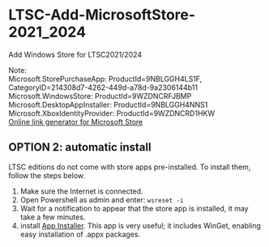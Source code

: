 # LTSC-Add-MicrosoftStore-2021_2024
Add Windows Store for LTSC2021/2024

Note:  
Microsoft.StorePurchaseApp: ProductId=9NBLGGH4LS1F, CategoryID=214308d7-4262-449d-a78d-9a2306144b11  
Microsoft.WindowsStore: ProductId=9WZDNCRFJBMP  
Microsoft.DesktopAppInstaller: ProductId=9NBLGGH4NNS1  
Microsoft.XboxIdentityProvider: ProductId=9WZDNCRD1HKW  
[Online link generator for Microsoft Store](https://store.rg-adguard.net/)

## OPTION 2: automatic install

LTSC editions do not come with store apps pre-installed. To install them, follow the steps below.

1. Make sure the Internet is connected.
2. Open Powershell as admin and enter: `wsreset -i`
3. Wait for a notification to appear that the store app is installed, it may take a few minutes.
4. install [App Installer](https://apps.microsoft.com/detail/9nblggh4nns1). This app is very useful; it includes WinGet, enabling easy installation of .appx packages.
